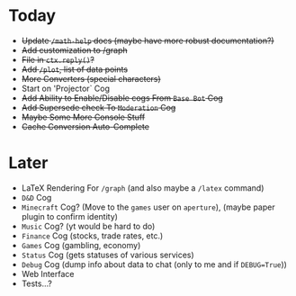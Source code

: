 # Today

- ~~Update `/math-help` docs (maybe have more robust documentation?)~~
- ~~Add customization to /graph~~
- ~~File in `ctx.reply()`?~~
- ~~Add `/plot`, list of data points~~
- ~~More Converters (special characters)~~
- Start on 'Projector` Cog
- ~~Add Ability to Enable/Disable cogs From `Base Bot` Cog~~
- ~~Add Supersede check To `Moderation` Cog~~
- ~~Maybe Some More Console Stuff~~
- ~~Cache Conversion Auto-Complete~~

# Later

- LaTeX Rendering For `/graph` (and also maybe a `/latex` command)
- `D&D` Cog
- `Minecraft` Cog? (Move to the `games` user on `aperture`), (maybe paper plugin to confirm identity)
- `Music` Cog? (yt would be hard to do)
- `Finance` Cog (stocks, trade rates, etc.)
- `Games` Cog (gambling, economy)
- `Status` Cog (gets statuses of various services)
- `Debug` Cog (dump info about data to chat (only to me and if `DEBUG=True`))
- Web Interface
- Tests...?
